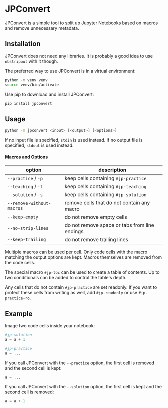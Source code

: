 # JPConvert
JPConvert is a simple tool to split up Jupyter Notebooks based on macros and remove unnecessary metadata.


## Installation
JPConvert does not need any libraries. It is probably a good idea to use `nbstripout` with it though.

The preferred way to use JPConvert is in a virtual environment:
```bash
python -m venv venv
source venv/bin/activate
```

Use pip to download and install JPConvert:
```bash
pip install jpconvert
```


## Usage
```bash
python -m jpconvert <input> [<output>] [<options>]
```

If no input file is specified, `stdin` is used instead. If no output file is specified, `stdout` is used instead.

#### Macros and Options
| option                    | description                                   |
|---------------------------|-----------------------------------------------|
| `--practice` / `-p`       | keep cells containing `#jp-practice`          |
| `--teaching` / `-t`       | keep cells containing `#jp-teaching`          |
| `--solution` / `-s`       | keep cells containing `#jp-solution`          |
| `--remove-without-macros` | remove cells that do not contain any macro    |
| `--keep-empty`            | do not remove empty cells                     |
 | `--no-strip-lines`        | do not remove space or tabs from line endings |
| `--keep-trailing`         | do not remove trailing lines                  |

Multiple macros can be used per cell. Only code cells with the macro matching the output options are kept. Macros themselves are removed from the code cells.

The special macro `#jp-toc` can be used to create a table of contents. Up to two conditionals can be added to control the table's depth.

Any cells that do not contain `#jp-practice` are set readonly. If you want to protect these cells from writing as well, add `#jp-readonly` or use `#jp-practice-ro`.


## Example
Image two code cells inside your notebook:
```python
#jp-solution
a = a + 1
```

```python
#jp-practice
a = ...
```

If you call JPConvert with the `--practice` option, the first cell is removed and the second cell is kept:
```python
a = ...
```

If you call JPConvert with the `--solution` option, the first cell is kept and the second cell is removed:
```python
a = a + 1
```
